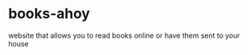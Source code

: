 books-ahoy
==========

website that allows you to read books online or have them sent to your house

